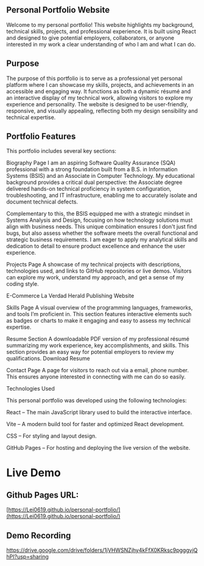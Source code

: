 ## Personal Portfolio Website

Welcome to my personal portfolio! This website highlights my background, technical skills, projects, and professional experience. It is built using React and designed to give potential employers, collaborators, or anyone interested in my work a clear understanding of who I am and what I can do.

## Purpose

The purpose of this portfolio is to serve as a professional yet personal platform where I can showcase my skills, projects, and achievements in an accessible and engaging way. It functions as both a dynamic résumé and an interactive display of my technical work, allowing visitors to explore my experience and personality.
The website is designed to be user-friendly, responsive, and visually appealing, reflecting both my design sensibility and technical expertise.

## Portfolio Features

This portfolio includes several key sections:

Biography Page
I am an aspiring Software Quality Assurance (SQA) professional with a strong foundation built from a B.S. in Information Systems (BSIS) and an Associate in Computer Technology. My educational background provides a critical dual perspective: the Associate degree delivered hands-on technical proficiency in system configuration, troubleshooting, and IT infrastructure, enabling me to accurately isolate and document technical defects.

Complementary to this, the BSIS equipped me with a strategic mindset in Systems Analysis and Design, focusing on how technology solutions must align with business needs. This unique combination ensures I don't just find bugs, but also assess whether the software meets the overall functional and strategic business requirements. I am eager to apply my analytical skills and dedication to detail to ensure product excellence and enhance the user experience.


Projects Page
A showcase of my technical projects with descriptions, technologies used, and links to GitHub repositories or live demos.
Visitors can explore my work, understand my approach, and get a sense of my coding style.

E-Commerce 
La Verdad Herald Publishing Website

Skills Page
A visual overview of the programming languages, frameworks, and tools I’m proficient in.
This section features interactive elements such as badges or charts to make it engaging and easy to assess my technical expertise.

Resume Section
A downloadable PDF version of my professional résumé summarizing my work experience, key accomplishments, and skills.
This section provides an easy way for potential employers to review my qualifications.
Download Resume

Contact Page
A page for visitors to reach out via a email, phone number.
This ensures anyone interested in connecting with me can do so easily.

Technologies Used

This personal portfolio was developed using the following technologies:

React – The main JavaScript library used to build the interactive interface.

Vite – A modern build tool for faster and optimized React development.

CSS – For styling and layout design.

GitHub Pages – For hosting and deploying the live version of the website.

# Live Demo
## Github Pages URL:
[https://Lei0619.github.io/personal-portfolio/](https://Lei0619.github.io/personal-portfolio/)
## Demo Recording
https://drive.google.com/drive/folders/1jVHWSNZjhy4kFfX0KRksc9pgggvjQhPI?usp=sharing